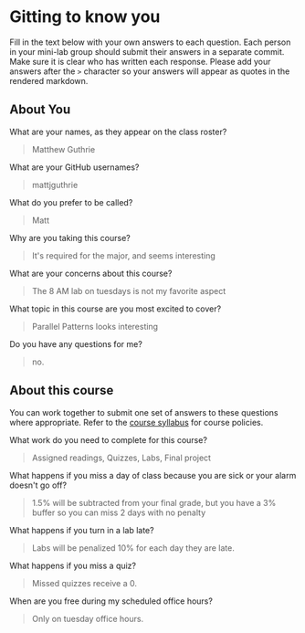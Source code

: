 # Gitting to know you
Fill in the text below with your own answers to each question. Each person in your mini-lab group should submit their answers in a separate commit. Make sure it is clear who has written each response. Please add your answers after the `>` character so your answers will appear as quotes in the rendered markdown.

## About You
What are your names, as they appear on the class roster?
> Matthew Guthrie

What are your GitHub usernames?
> mattjguthrie

What do you prefer to be called?
> Matt

Why are you taking this course?
> It's required for the major, and seems interesting 

What are your concerns about this course?
> The 8 AM lab on tuesdays is not my favorite aspect

What topic in this course are you most excited to cover?
> Parallel Patterns looks interesting

Do you have any questions for me?
> no.

## About this course
You can work together to submit one set of answers to these questions where appropriate. Refer to the [course syllabus](http://www.cs.grinnell.edu/~curtsinger/teaching/2017S/CSC213/syllabus/) for course policies.

What work do you need to complete for this course?
> Assigned readings, Quizzes, Labs, Final project

What happens if you miss a day of class because you are sick or your alarm doesn't go off?
> 1.5% will be subtracted from your final grade, but you have a 3% buffer so you can miss 2 days with no penalty

What happens if you turn in a lab late?
> Labs will be penalized 10% for each day they are late.

What happens if you miss a quiz?
> Missed quizzes receive a 0.

When are you free during my scheduled office hours?
> Only on tuesday office hours.
